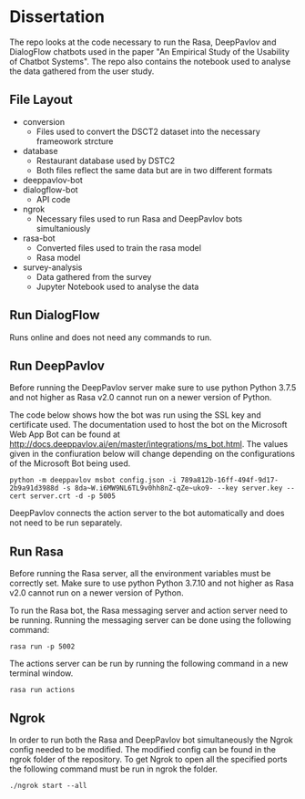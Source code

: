
# Dissertation
The repo looks at the code necessary to run the Rasa, DeepPavlov and DialogFlow chatbots used in the paper  "An Empirical Study of the Usability of Chatbot Systems". The repo also contains the notebook used to analyse the data gathered from the user study. 

## File Layout

 - conversion
	 - Files used to convert the DSCT2 dataset into the necessary frameowork strcture
 - database 
	 - Restaurant database used by DSTC2
	 - Both files reflect the same data but are in two different formats
 - deeppavlov-bot
 - dialogflow-bot
	 - API code
 - ngrok
	 - Necessary files used to run Rasa and DeepPavlov bots simultaniously
 - rasa-bot
	 - Converted files used to train the rasa model
	 - Rasa model
 - survey-analysis
	 - Data gathered from the survey
	 - Jupyter Notebook used to analyse the data

## Run DialogFlow
Runs online and does not need any commands to run.
## Run DeepPavlov
Before running the DeepPavlov server make sure to use python Python 3.7.5 and not higher as Rasa v2.0 cannot run on a newer version of Python.


The code below shows how the bot was run using the SSL key and certificate used. The documentation used to host the bot on the Microsoft Web App Bot can be found at http://docs.deeppavlov.ai/en/master/integrations/ms_bot.html. The values given in the confiuration below will change depending on the configurations of the Microsoft Bot being used.

    python -m deeppavlov msbot config.json -i 789a812b-16ff-494f-9d17-2b9a91d3988d -s 8da~W.i6MW9NL6TL9v0hh8nZ-qZe~uko9- --key server.key --cert server.crt -d -p 5005
   
   DeepPavlov connects the action server to the bot automatically and does not need to be run separately. 
## Run Rasa
Before running the Rasa server, all the environment variables must be correctly set. Make sure to use python Python 3.7.10 and not higher as Rasa v2.0 cannot run on a newer version of Python.

To run the Rasa bot, the Rasa messaging server and action server need to be running. Running the messaging server can be done using the following command: 

    rasa run -p 5002
The actions server can be run by running the following command in a new terminal window. 

    rasa run actions

## Ngrok
In order to run both the Rasa and DeepPavlov bot simultaneously the Ngrok config needed to be modified. The modified config can be found in the ngrok folder of the repository. To get Ngrok to open all the specified ports the following command must be run in ngrok the folder. 

    ./ngrok start --all

